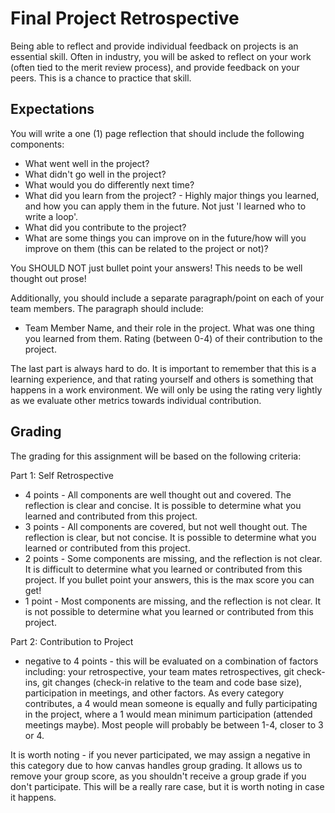 # Final Project Retrospective

Being able to reflect and provide individual feedback on projects is an essential skill. Often in industry, you will be asked to reflect on your work (often tied to the merit review process), and provide feedback on your peers. This is a chance to practice that skill.


## Expectations
You will write a one (1) page reflection that should include the following components:

* What went well in the project?
* What didn't go well in the project?
* What would you do differently next time?
* What did you learn from the project? - Highly major things you learned, and how you can apply them in the future. Not just 'I learned who to write a loop'. 
* What did you contribute to the project? 
* What are some things you can improve on in the future/how will you improve on them (this can be related to the project or not)?

You SHOULD NOT just bullet point your answers! This needs to be well thought out prose!


Additionally, you should include a separate paragraph/point on each of your team members. The paragraph should include:

* Team Member Name, and their role in the project. What was one thing you learned from them. Rating (between 0-4) of their contribution to the project. 

The last part is always hard to do. It is important to remember that this is a learning experience, and that rating yourself and others is something that happens in a work environment. We will only be using the rating very lightly as we evaluate other metrics towards individual contribution. 


## Grading

The grading for this assignment will be based on the following criteria:

Part 1: Self Retrospective 
* 4 points - All components are well thought out and covered. The reflection is clear and concise. It is possible to determine what you learned and contributed from this project.
* 3 points - All components are covered, but not well thought out. The reflection is clear, but not concise. It is possible to determine what you learned or contributed from this project.
* 2 points - Some components are missing, and the reflection is not clear. It is difficult to determine what you learned or contributed from this project. If you bullet point your answers, this is the max score you can get!
* 1 point - Most components are missing, and the reflection is not clear. It is not possible to determine what you learned or contributed from this project.

Part 2: Contribution to Project
* negative to 4 points - this will be evaluated on a combination of factors including: your retrospective, your team mates retrospectives, git check-ins, git changes (check-in relative to the team and code base size), participation in meetings, and other factors.  As every category contributes, a 4 would mean someone is equally and fully participating in the project, where a 1 would mean minimum participation (attended meetings maybe). Most people will probably be between 1-4, closer to 3 or 4.

It is worth noting - if you never participated, we may assign a negative in this category due to how canvas handles group grading. It allows us to remove your group score, as you shouldn't receive a group grade if you don't participate. This will be a really rare case, but it is worth noting in case it happens. 
